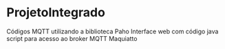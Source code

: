 # ProjetoIntegrado

Códigos MQTT utilizando a biblioteca Paho
Interface web com código java script para acesso ao broker MQTT Maquiatto
